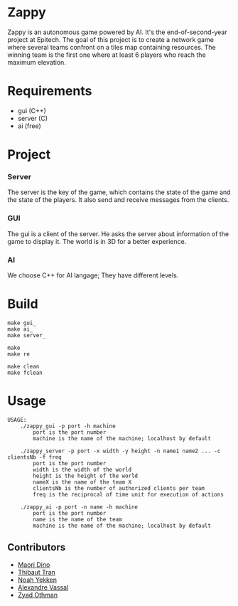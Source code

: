 # Zappy
Zappy is an autonomous game powered by AI. It's the end-of-second-year project at Epitech. The goal of this project is to create a network game where several teams confront on a tiles map containing resources.
The winning team is the first one where at least 6 players who reach the maximum elevation.

# Requirements

- gui (C++)
- server (C)
- ai (free)


# Project
### Server
The server is the key of the game, which contains the state of the game and the state of the players. It also send and receive messages from the clients.

### GUI
The gui is a client of the server. He asks the server about information of the game to display it.
The world is in 3D for a better experience.

### AI
We choose C++ for AI langage;
They have different levels.

# Build

```
make gui_
make ai_
make server_

make
make re

make clean
make fclean
```

# Usage
```
USAGE:
    ./zappy_gui -p port -h machine
        port is the port number
        machine is the name of the machine; localhost by default

    ./zappy_server -p port -x width -y height -n name1 name2 ... -c clientsNb -f freq
        port is the port number
        width is the width of the world
        height is the height of the world
        nameX is the name of the team X
        clientsNb is the number of authorized clients per team
        freq is the reciprocal of time unit for execution of actions

    ./zappy_ai -p port -n name -h machine
        port is the port number
        name is the name of the team
        machine is the name of the machine; localhost by default

```

## Contributors

- [Maori Dino](https://github.com/MaoKoro)
- [Thibaut Tran](https://github.com/Thibauut)
- [Noah Yekken](https://github.com/)
- [Alexandre Vassal](https://github.com/)
- [Zyad Othman](https://github.com/ZyadOthman)
